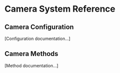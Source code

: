 # Camera System Reference

## Camera Configuration

[Configuration documentation...]

## Camera Methods

[Method documentation...]